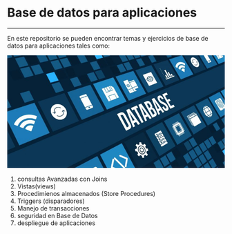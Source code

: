 # Base de datos para aplicaciones
---

En este repositorio se pueden encontrar temas y ejercicios de base de datos para aplicaciones tales como:

!['Imagen Base de datos'](./IMG/imgbd.jpg)

1. consultas Avanzadas con Joins
2. Vistas(views)
3. Procedimienos almacenados (Store Procedures)
4. Triggers (disparadores)
5. Manejo de transacciones
6. seguridad en Base de Datos
7. despliegue de aplicaciones
